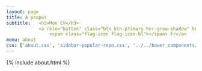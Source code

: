 ```yaml
---
layout: page
title: A propos
subtitle:   <h3>Mon CV</h3>
            <a role="button" class="btn btn-primary hvr-grow-shadow" href="/assets/files/CV_R_DELANSAY_FR.pdf" target="_blanks">
                <span class="flag-icon flag-icon-bl"></span> Fr</a>
menu: about
css: ['about.css', 'sidebar-popular-repo.css', '../../bower_components/flag-icon-css/css/flag-icon.min.css']
---
```


{% include about.html %}
